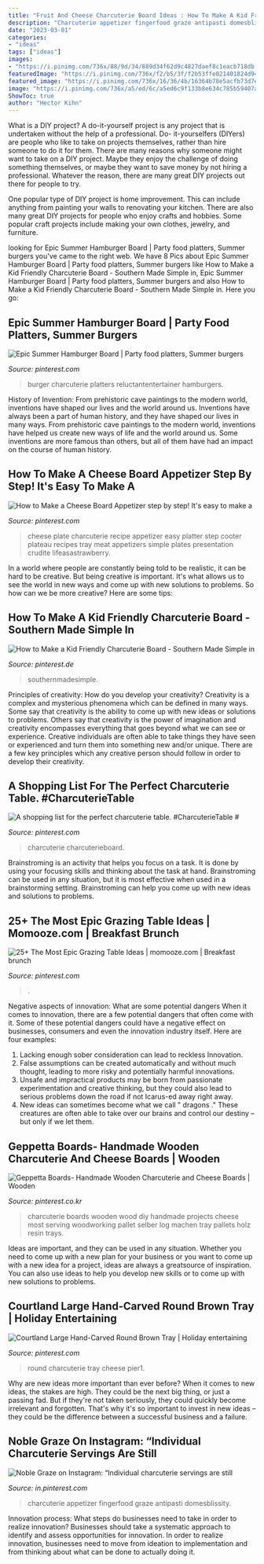 ```yaml
---
title: "Fruit And Cheese Charcuterie Board Ideas : How To Make A Kid Friendly Charcuterie Board"
description: "Charcuterie appetizer fingerfood graze antipasti domesblissity"
date: "2023-03-01"
categories:
- "ideas"
tags: ["ideas"]
images:
- "https://i.pinimg.com/736x/88/9d/34/889d34f62d9c4827daef8c1eacb718db.jpg"
featuredImage: "https://i.pinimg.com/736x/f2/b5/3f/f2b53ffe021401824d94f9509819e6d8.jpg"
featured_image: "https://i.pinimg.com/736x/16/36/4b/16364b78e5acfb73d7e8c0ac06ce5a11.jpg"
image: "https://i.pinimg.com/736x/a5/ed/6c/a5ed6c9f133b8e634c785b59407a0127.jpg"
ShowToc: true
author: "Hector Kihn"
---
```



What is a DIY project?
A do-it-yourself project is any project that is undertaken without the help of a professional. Do- it-yourselfers (DIYers) are people who like to take on projects themselves, rather than hire someone to do it for them.
There are many reasons why someone might want to take on a DIY project. Maybe they enjoy the challenge of doing something themselves, or maybe they want to save money by not hiring a professional. Whatever the reason, there are many great DIY projects out there for people to try.

One popular type of DIY project is home improvement. This can include anything from painting your walls to renovating your kitchen. There are also many great DIY projects for people who enjoy crafts and hobbies. Some popular craft projects include making your own clothes, jewelry, and furniture.

	

		
looking for Epic Summer Hamburger Board | Party food platters, Summer burgers you've came to the right web. We have 8 Pics about Epic Summer Hamburger Board | Party food platters, Summer burgers like How to Make a Kid Friendly Charcuterie Board - Southern Made Simple in, Epic Summer Hamburger Board | Party food platters, Summer burgers and also How to Make a Kid Friendly Charcuterie Board - Southern Made Simple in. Here you go:
		
    
## Epic Summer Hamburger Board | Party Food Platters, Summer Burgers

<img loading=lazy src="https://i.pinimg.com/736x/88/9d/34/889d34f62d9c4827daef8c1eacb718db.jpg" onerror="this.onerror=null;this.src='https://tse3.mm.bing.net/th?id=OIP.VxmulFsz-SnrH412EJQvWQHaLH&amp;pid=15.1';" alt="Epic Summer Hamburger Board | Party food platters, Summer burgers">

_Source: pinterest.com_

>burger charcuterie platters reluctantentertainer hamburgers. 

	

History of Invention: From prehistoric cave paintings to the modern world, inventions have shaped our lives and the world around us.
Inventions have always been a part of human history, and they have shaped our lives in many ways. From prehistoric cave paintings to the modern world, inventions have helped us create new ways of life and the world around us. Some inventions are more famous than others, but all of them have had an impact on the course of human history.

    
## How To Make A Cheese Board Appetizer Step By Step! It&#039;s Easy To Make A

<img loading=lazy src="https://i.pinimg.com/736x/16/36/4b/16364b78e5acfb73d7e8c0ac06ce5a11.jpg" onerror="this.onerror=null;this.src='https://tse2.mm.bing.net/th?id=OIP.-POaQItqeVVNbsRqxHPa6AHaLH&amp;pid=15.1';" alt="How to Make a Cheese Board Appetizer step by step! It&#039;s easy to make a">

_Source: pinterest.com_

>cheese plate charcuterie recipe appetizer easy platter step cooter plateau recipes tray meat appetizers simple plates presentation crudite lifeasastrawberry. 

	

In a world where people are constantly being told to be realistic, it can be hard to be creative. But being creative is important. It's what allows us to see the world in new ways and come up with new solutions to problems. So how can we be more creative? Here are some tips:

    
## How To Make A Kid Friendly Charcuterie Board - Southern Made Simple In

<img loading=lazy src="https://i.pinimg.com/736x/3f/0a/f1/3f0af1cfffa183d87c38573557808738.jpg" onerror="this.onerror=null;this.src='https://tse4.mm.bing.net/th?id=OIP.wdRXNQ4BzgZe6FNGnbYuvwHaLH&amp;pid=15.1';" alt="How to Make a Kid Friendly Charcuterie Board - Southern Made Simple in">

_Source: pinterest.de_

>southernmadesimple. 

	

Principles of creativity: How do you develop your creativity?
Creativity is a complex and mysterious phenomena which can be defined in many ways. Some say that creativity is the ability to come up with new ideas or solutions to problems. Others say that creativity is the power of imagination and creativity encompasses everything that goes beyond what we can see or experience. Creative individuals are often able to take things they have seen or experienced and turn them into something new and/or unique. There are a few key principles which any creative person should follow in order to develop their creativity.

    
## A Shopping List For The Perfect Charcuterie Table. #CharcuterieTable #

<img loading=lazy src="https://i.pinimg.com/736x/f2/b5/3f/f2b53ffe021401824d94f9509819e6d8.jpg" onerror="this.onerror=null;this.src='https://tse4.mm.bing.net/th?id=OIP.UD1VBayijfaslfwZWSn2ggHaLl&amp;pid=15.1';" alt="A shopping list for the perfect charcuterie table. #CharcuterieTable #">

_Source: pinterest.com_

>charcuterie charcuterieboard. 

	

Brainstroming is an activity that helps you focus on a task. It is done by using your focusing skills and thinking about the task at hand. Brainstroming can be used in any situation, but it is most effective when used in a brainstorming setting. Brainstroming can help you come up with new ideas and solutions to problems.

    
## 25+ The Most Epic Grazing Table Ideas | Momooze.com | Breakfast Brunch

<img loading=lazy src="https://i.pinimg.com/736x/1c/02/cf/1c02cf4e49b8158280ad246308225b49.jpg" onerror="this.onerror=null;this.src='https://tse1.mm.bing.net/th?id=OIP.33jYfvy_SCSKFZbcFltNqgHaLH&amp;pid=15.1';" alt="25+ The Most Epic Grazing Table Ideas | momooze.com | Breakfast brunch">

_Source: pinterest.com_

>. 

	

Negative aspects of innovation: What are some potential dangers
When it comes to innovation, there are a few potential dangers that often come with it. Some of these potential dangers could have a negative effect on businesses, consumers and even the innovation industry itself. Here are four examples:
1. Lacking enough sober consideration can lead to reckless Innovation.
2. False assumptions can be created automatically and without much thought, leading to more risky and potentially harmful innovations.
3. Unsafe and impractical products may be born from passionate experimentation and creative thinking, but they could also lead to serious problems down the road if not Icarus-ed away right away. 
4. New ideas can sometimes become what we call " dragons ." These creatures are often able to take over our brains and control our destiny – but only if we let them.

    
## Geppetta Boards- Handmade Wooden Charcuterie And Cheese Boards | Wooden

<img loading=lazy src="https://i.pinimg.com/736x/a5/ed/6c/a5ed6c9f133b8e634c785b59407a0127.jpg" onerror="this.onerror=null;this.src='https://tse2.mm.bing.net/th?id=OIP.A8_99nvnUjBdEAD2-GLPtQHaJ3&amp;pid=15.1';" alt="Geppetta Boards- Handmade Wooden Charcuterie and Cheese Boards | Wooden">

_Source: pinterest.co.kr_

>charcuterie boards wooden wood diy handmade projects cheese most serving woodworking pallet selber log machen tray pallets holz resin trays. 

	

Ideas are important, and they can be used in any situation. Whether you need to come up with a new plan for your business or you want to come up with a new idea for a project, ideas are always a greatsource of inspiration. You can also use ideas to help you develop new skills or to come up with new solutions to problems.

    
## Courtland Large Hand-Carved Round Brown Tray | Holiday Entertaining

<img loading=lazy src="https://i.pinimg.com/736x/a5/52/90/a552904ab5a15e9cf6ff7123f6ecf252.jpg" onerror="this.onerror=null;this.src='https://tse2.mm.bing.net/th?id=OIP.hFLf4s6WV4YzH7pZE9USzwHaHa&amp;pid=15.1';" alt="Courtland Large Hand-Carved Round Brown Tray | Holiday entertaining">

_Source: pinterest.com_

>round charcuterie tray cheese pier1. 

	

Why are new ideas more important than ever before?
When it comes to new ideas, the stakes are high. They could be the next big thing, or just a passing fad. But if they're not taken seriously, they could quickly become irrelevant and forgotten. That's why it's so important to invest in new ideas – they could be the difference between a successful business and a failure.

    
## Noble Graze On Instagram: “Individual Charcuterie Servings Are Still

<img loading=lazy src="https://i.pinimg.com/736x/a3/59/95/a3599562fddabb239471758b009578ee.jpg" onerror="this.onerror=null;this.src='https://tse3.mm.bing.net/th?id=OIP.Yv08xDd_hxO22D6qxECzAAHaHa&amp;pid=15.1';" alt="Noble Graze on Instagram: “Individual charcuterie servings are still">

_Source: in.pinterest.com_

>charcuterie appetizer fingerfood graze antipasti domesblissity. 

	

Innovation process: What steps do businesses need to take in order to realize innovation?
Businesses should take a systematic approach to identify and assess opportunities for innovation. In order to realize innovation, businesses need to move from ideation to implementation and from thinking about what can be done to actually doing it.

